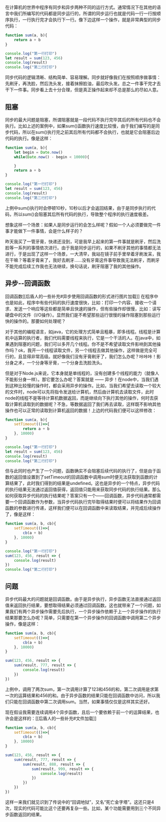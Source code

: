 在计算机的世界中程序有同步和异步两种不同的运行方式。通常情况下在其他的语言中我们所编写的代码都是同步运行的，所谓的同步运行也就是代码一行一行按顺序执行，一行执行完才会执行下一行。像下边这样一个操作，就是非常典型的同步代码：

```js
function sum(a, b){
    return a + b
}

console.log("第一行打印")
let result = sum(123, 456)
console.log(result)
console.log("第二行打印")
```

同步代码的逻辑清晰、结构简单、容易理解。同步就好像我们在按照顺序做事情：先刷牙，再洗脸，然后洗头发，接着抹擦脸油，最后吹头发。总之一件事干完才去干下一件事。同步看上去十分合理，但是真正操作起来却不总是那么的尽如人意。

## 阻塞

同步的最大问题是阻塞，所谓阻塞就是一段代码不执行完毕其后的所有代码也不会执行。比如上述的案例中，如果sum()函数执行速度比较慢，由于我们编写的是同步代码，所以在sum()执行完之前其后所有代码都不会执行，也就是它会阻塞后边代码的执行。像是这样：

```js
function sum(a, b){
    let begin = Date.now()
    while(Date.now() - begin < 10000){

    }
    return a + b
}

console.log("第一行打印")
let result = sum(123, 456)
console.log(result)
console.log("第二行打印")
```

上例中sum()执行时会停顿10秒，10秒以后才会返回结果，由于是同步执行的代码，所以sum()会阻塞其后所有代码的执行，导致整个程序的执行速度极差。

想象这样一个场景：如果人是同步运行的会怎么样呢？假如一个人必须要做完一件事才能做下一件事情，会是什么样子的？

昨天我买了一管牙膏，快递还没到，可是我早上起来的第一件事就是刷牙，然后洗脸等一系列的事情依次进行。由于我是同步运行的，如果不刷牙其他的事情都无法进行，于是出现了这样一个场景，一大清早，我站在镜子前手里举着牙刷发呆，我在干嘛？等着牙膏来了，我好去刷牙……没有牙膏这件事导致我无法刷牙，而刷牙不能完成后续工作我也无法继续，换句话说，刷牙阻塞了我的其他操作。
## 异步--回调函数
回调函数[[后盾人的一些补充#异步使用回调函数的形式进行图片加载]]
在程序中也是如此，程序中有些代码的执行速度很快，比如：打印一个内容、接收一个请求、发送一个响应等这些都是简单且快速的操作，但有些操作却很慢，比如：读写硬盘中的文件（I/O操作）。显然我们是不希望那些运行很慢的操作阻塞到那些运行快的操作的。那要如何处理呢？

对于其他的编程语言，如java，它的处理方式简单且粗暴，即多线程。线程是计算机中运算的执行者，我们代码需要线程来执行，它是一个干活的人。在java中，如果遇到阻塞的问题，我们可以多开几个线程。你不是不希望读取文件影响到其他操作吗？ok，我开一个线程读取文件，另一个线程去做其他操作，这样做是完全可行的，且显得非常高级。就好像我们没有牙膏刷牙了，我们怎么办呢？咔咔咔！影分身之术，一个分身等牙膏，一个分身去洗脸洗头。

但是对于Node.js来说，它本身就是单线程的，没有创建多个线程的能力（就像人不能影分身一样）。那它要怎么办呢？答案就是 —— 异步！在node中，当我们遇到这种比较慢的操作时，都会采用异步的操作。比如，当我们希望去读取一个较大的文件时，node可以先将指令发送给计算机，然后由计算机去读取文件，此时node的线程不是等待计算机数据返回，而是继续向下执行其他的操作，何时去获取计算机读取到的数据呢？不急，等数据返回了我们再去读取，这样既不影响其他操作也可以正常的读取到计算机返回的数据！上边的代码我们便可以这样修改：
```js
function sum(a, b){
    setTimeout(()=>{
        return a + b
    }, 10000)
}

console.log("第一行打印")
let result = sum(123, 456)
console.log(result)
console.log("第二行打印")
```
但与此同时也产生了一个问题，函数确实不会阻塞后续代码的执行了，但是由于函数的返回值设置到了setTimeout的回调函数中调用sum时便无法获取到函数的计算结果了，此时我们得到的结果是undefined。这也是异步的一个特点，异步代码的执行结果无法通过返回值获得，返回值只能用来获取同步代码的执行结果。那么如何获取异步代码的执行结果呢？答案只有一个——回调函数，异步代码通常都需要一个回调函数作为参数，当异步代码执行完毕取得结果时便可以将结果作为回调函数的参数进行传递，这样我们便可以在回调函数中来读取结果，并完成后续操作了，像是这样：
```js
function sum(a, b, cb){
    setTimeout(()=>{
        cb(a + b)
    }, 10000)
}

console.log("第一行打印")
sum(123, 456, result => {
    console.log(result)
})
console.log("第二行打印")
```
## 问题

异步代码最大的问题就是回调函数。由于是异步执行，异步函数无法直接通过返回值来返回执行结果，要想取得结果必须通过回调函数。这也就带来了一个问题，如果我们有两个异步操作需要先后执行，一个异步操作依赖于上一个异步操作的执行结果那要怎么办呢？简单，只需要在第一个异步操作的回调函数中调用第二个异步操作，像是这样：

```js
function sum(a, b, cb){
    setTimeout(()=>{
        cb(a + b)
    }, 10000)
}

sum(123, 456, result => {
    sum(result, 777, result => {
        console.log(result)
    })
})
```

上例中，调用了两次sum，第一次调用计算了123和456的和，第二次调用是求第一次的运算结果和456的和。由于异步函数的结果只能在回调函数中访问，所以我们只能在回调函数中第二次调用sum。当然，如果事情仅仅是这样其实还好。

现在假设我需要连续调用4个异步函数，且后一个要依赖于前一个的运算结果，也许会是这样的：[[后盾人的一些补充#文件加载]]

```js
function sum(a, b, cb){
    setTimeout(()=>{
        cb(a + b)
    }, 10000)
}

sum(123, 456, result => {
    sum(result, 777, result => {
        sum(result, 888, result => {
            sum(result, 999, result => {
                console.log(result)
            })
        })
    })
})
```

这样一来我们就见识到了传说中的“回调地狱”，又名“死亡金字塔”。这还只是4次，现实的代码可能比这个还要再复杂一些。比如，某个功能需要用到三个不同异步函数返回的结果。